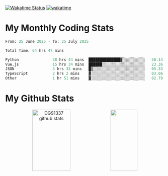 [![Wakatime Status](https://github.com/noopurphalak/noopurphalak/workflows/wakatime-status-update/badge.svg)](https://github.com/noopurphalak/noopurphalak/actions/workflows/main.yml)
[![wakatime](https://wakatime.com/badge/user/80ace140-ef40-4fdd-b8ed-f3be3d2e1aea.svg)](https://wakatime.com/@80ace140-ef40-4fdd-b8ed-f3be3d2e1aea)

# My Monthly Coding Stats

<!--START_SECTION:waka-->

```python
From: 25 June 2025 - To: 25 July 2025

Total Time: 64 hrs 47 mins

Python               38 hrs 44 mins  ██████████████▓░░░░░░░░░░   58.14 %
Vue.js               15 hrs 34 mins  ██████░░░░░░░░░░░░░░░░░░░   23.36 %
JSON                 3 hrs 33 mins   █▒░░░░░░░░░░░░░░░░░░░░░░░   05.33 %
TypeScript           2 hrs 2 mins    ▓░░░░░░░░░░░░░░░░░░░░░░░░   03.06 %
Other                1 hr 51 mins    ▓░░░░░░░░░░░░░░░░░░░░░░░░   02.79 %
```

<!--END_SECTION:waka-->

# My Github Stats
<div style="text-align: center;">
  <img width="49%" height="195px" src="https://github-readme-stats-sigma-five.vercel.app/api?username=noopurphalak&show_icons=true&count_private=true&hide_border=true&title_color=00FFFF&icon_color=00FFFF&text_color=00FFFF&bg_color=0d1117" alt="DGS1337 github stats" />
  <img width="41%" height="195px" src="https://github-readme-stats-sigma-five.vercel.app/api/top-langs/?username=noopurphalak&layout=compact&hide_border=true&title_color=00FFFF&text_color=00FFFF&bg_color=0d1117" />
</div>
